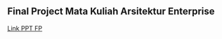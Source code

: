 ## Final Project Mata Kuliah Arsitektur Enterprise

[Link PPT FP](https://www.canva.com/design/DAGDGrtnMgY/JxuNlDUg5zkTPDjkj-Xncg/edit?utm_content=DAGDGrtnMgY&utm_campaign=designshare&utm_medium=link2&utm_source=sharebutton)